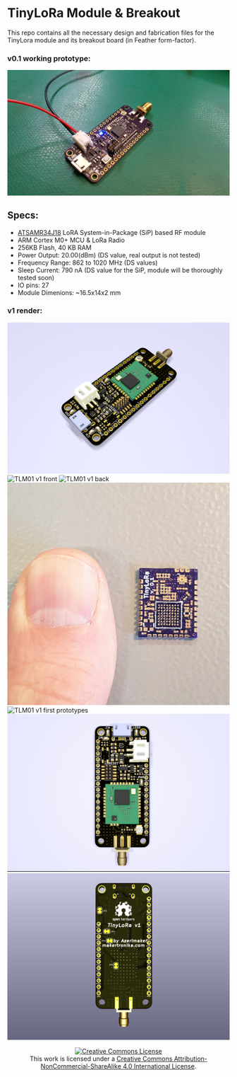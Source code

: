 # TinyLoRa Module & Breakout
This repo contains all the necessary design and fabrication files for the TinyLora module and its breakout board (in Feather form-factor).


### v0.1 working prototype:
![TLM01 Breakout v1 Render](TinyLoRa-Docs/03-oshparkPCBsoldered.jpg)


## Specs:
- [ATSAMR34J18](http://ww1.microchip.com/downloads/en/DeviceDoc/SAMR34-R35-Low-Power-LoRa-Sub-GHz-SiP-Data-Sheet-DS70005356B.pdf) LoRA System-in-Package (SiP) based RF module
- ARM Cortex M0+ MCU & LoRa Radio
- 256KB Flash, 40 KB RAM
- Power Output: 20.00(dBm) (DS value, real output is not tested)
- Frequency Range: 862 to 1020 MHz (DS values)
- Sleep Current: 790 nA (DS value for the SiP, module will be thoroughly tested soon)
- IO pins: 27
- Module Dimenions: ~16.5x14x2 mm

### v1 render:
![TLM01 Breakout v1 Render](TinyLoRa-Feather-Breakout/TLM-breakout-v1/DesingOutputs/TLM01-breakout-03.png)
![TLM01 v1 front](/TinyLoRa-RF-Module/TLM-v1/DesignOutputs/TLM-v1-render-front.png)
![TLM01 v1 back](/TinyLoRa-RF-Module/TLM-v1/DesignOutputs/TLM-v1-render-back.png)
![TLM01 v1 OSHpark PCB](TinyLoRa-Docs/02-oshparkPCB.jpg)
![TLM01 v1 first prototypes](TinyLoRa--Docs/01-firstPrototyes.jpg)
![TLM01 Breakout v1 Front](TinyLoRa-Feather-Breakout/TLM-breakout-v1/DesingOutputs/TLM01-breakout-01.png)
![TLM01 Breakout v1 Back](TinyLoRa-Feather-Breakout/TLM-breakout-v1/DesingOutputs/TLM01-breakout-02.png)


<div align="center">
<a rel="license" href="http://creativecommons.org/licenses/by-nc-sa/4.0/"><img alt="Creative Commons License" style="border-width:0" src="https://i.creativecommons.org/l/by-nc-sa/4.0/88x31.png" /></a><br />This work is licensed under a <a rel="license" href="http://creativecommons.org/licenses/by-nc-sa/4.0/">Creative Commons Attribution-NonCommercial-ShareAlike 4.0 International License</a>.
</div>
